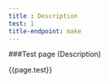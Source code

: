 ```yaml
---
title : Description
test: 1
title-endpoint: make
---
```



###Test page (Description)

{{page.test}} 
